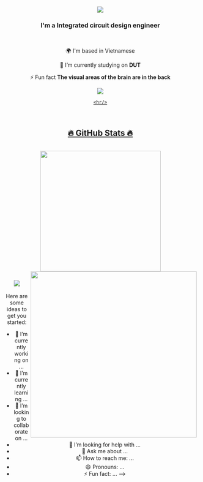 
<h1 align="center">
    <img src="https://readme-typing-svg.herokuapp.com?font=Righteous&size=35&duration=4000&pause=1000&center=true&random=false&width=500&height=70&lines=Hi+There+%F0%9F%91%8B;I'm+Cong+Thanh+!" /></h1>

<h3 align="center">I'm a Integrated circuit design engineer</h3>

<br/>

<div align="center">

 🌍 I'm based in Vietnamese 
  
  🔭 I’m currently studying on **DUT**

   ⚡ Fun fact **The visual areas of the brain are in the back**

   </div>

<div align="center"> 
  <a href="mailto:trinhthanh2712.work@gmail.com">
    <img src="https://img.shields.io/badge/Gmail-333333?style=for-the-badge&logo=gmail&logoColor=red" />

    <hr/>
<br>
<h2 align="center">🔥 GitHub Stats 🔥</h2>
<!-- https://github.com/anuraghazra/github-readme-stats -->
<br>
<div align=center>
  <a href="#" title="Bomoursenfant">
    <img width="315" align="center" src="https://github-readme-stats.vercel.app/api?username=Bomoursenfant&theme=tokyonight&show_icons=true&hide_border=false&count_private=true" />
  </a>
   <a href="#" title="Bomoursenfant">
    <img align="right" width="434" src="hhttps://github-readme-streak-stats.herokuapp.com/?user=Bomoursenfant&theme=tokyonight&hide_border=true" />
  </a>
  </div>

  <h3 align="center">
    <img src="https://readme-typing-svg.herokuapp.com?font=Righteous&size=30&duration=4000&pause=1000&center=true&random=false&width=500&height=70&lines=Thanks+for+visiting!+%E2%9C%8C%EF%B8%8F;Shoot+me+a+message+on+Gmail+!;I'm+always+down+to+collab+%E2%99%A5%EF%B8%8F">
</h3>
Here are some ideas to get you started:

- 🔭 I’m currently working on ...
- 🌱 I’m currently learning ...
- 👯 I’m looking to collaborate on ...
- 🤔 I’m looking for help with ...
- 💬 Ask me about ...
- 📫 How to reach me: ...
- 😄 Pronouns: ...
- ⚡ Fun fact: ...
-->
